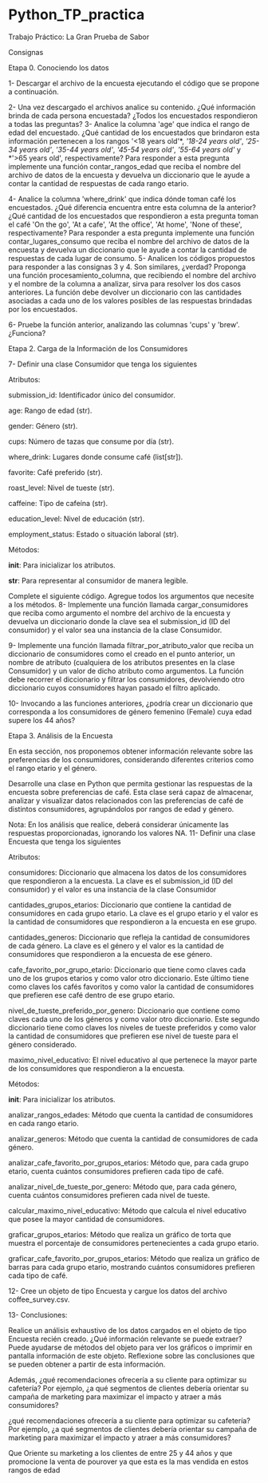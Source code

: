 ﻿# Python_TP_practica
Trabajo Práctico: La Gran Prueba de Sabor

Consignas

Etapa 0.
Conociendo los datos

1- Descargar el archivo de la encuesta ejecutando el código que se propone a continuación.

2- Una vez descargado el archivos analice su contenido. ¿Qué información brinda de cada persona encuestada? ¿Todos los encuestados respondieron a todas las preguntas?
3- Analice la columna 'age' que indica el rango de edad del encuestado. ¿Qué cantidad de los encuestados que brindaron esta información pertenecen a los rangos '<18 years old'*, *'18-24 years old'*, *'25-34 years old'*, *'35-44 years old'*, *'45-54 years old'*, *'55-64 years old'* y *'>65 years old', respectivamente? Para responder a esta pregunta implemente una función contar_rangos_edad que reciba el nombre del archivo de datos de la encuesta y devuelva un diccionario que le ayude a contar la cantidad de respuestas de cada rango etario.

4- Analice la columna 'where_drink' que indica dónde toman café los encuestados. ¿Qué diferencia encuentra entre esta columna de la anterior? ¿Qué cantidad de los encuestados que respondieron a esta pregunta toman el café 'On the go', 'At a cafe', 'At the office', 'At home', 'None of these', respectivamente? Para responder a esta pregunta implemente una función contar_lugares_consumo que reciba el nombre del archivo de datos de la encuesta y devuelva un diccionario que le ayude a contar la cantidad de respuestas de cada lugar de consumo.
5- Analicen los códigos propuestos para responder a las consignas 3 y 4. Son similares, ¿verdad? Proponga una función procesamiento_columna, que recibiendo el nombre del archivo y el nombre de la columna a analizar, sirva para resolver los dos casos anteriores. La función debe devolver un diccionario con las cantidades asociadas a cada uno de los valores posibles de las respuestas brindadas por los encuestados.


6- Pruebe la función anterior, analizando las columnas 'cups' y 'brew'. ¿Funciona?


Etapa 2.
Carga de la Información de los Consumidores

7- Definir una clase Consumidor que tenga los siguientes

Atributos:

submission_id: Identificador único del consumidor.

age: Rango de edad (str).

gender: Género (str).

cups: Número de tazas que consume por día (str).

where_drink: Lugares donde consume café (list[str]).

favorite: Café preferido (str).

roast_level: Nivel de tueste (str).

caffeine: Tipo de cafeína (str).

education_level: Nivel de educación (str).

employment_status: Estado o situación laboral (str).

Métodos:

__init__: Para inicializar los atributos.

__str__: Para representar al consumidor de manera legible.

Complete el siguiente código. Agregue todos los argumentos que necesite a los métodos.
8- Implemente una función llamada cargar_consumidores que reciba como argumento el nombre del archivo de la encuesta y devuelva un diccionario donde la clave sea el submission_id (ID del consumidor) y el valor sea una instancia de la clase Consumidor.

9- Implemente una función llamada filtrar_por_atributo_valor que reciba un diccionario de consumidores como el creado en el punto anterior, un nombre de atributo (cualquiera de los atributos presentes en la clase Consumidor) y un valor de dicho atributo como argumentos. La función debe recorrer el diccionario y filtrar los consumidores, devolviendo otro diccionario cuyos consumidores hayan pasado el filtro aplicado.

10- Invocando a las funciones anteriores, ¿podría crear un diccionario que corresponda a los consumidores de género femenino (Female) cuya edad supere los 44 años?

Etapa 3.
Análisis de la Encuesta

En esta sección, nos proponemos obtener información relevante sobre las preferencias de los consumidores, considerando diferentes criterios como el rango etario y el género.

Desarrolle una clase en Python que permita gestionar las respuestas de la encuesta sobre preferencias de café. Esta clase será capaz de almacenar, analizar y visualizar datos relacionados con las preferencias de café de distintos consumidores, agrupándolos por rangos de edad y género.

Nota: En los análisis que realice, deberá considerar únicamente las respuestas proporcionadas, ignorando los valores NA.
11- Definir una clase Encuesta que tenga los siguientes

Atributos:

consumidores: Diccionario que almacena los datos de los consumidores que respondieron a la encuesta. La clave es el submission_id (ID del consumidor) y el valor es una instancia de la clase Consumidor

cantidades_grupos_etarios: Diccionario que contiene la cantidad de consumidores en cada grupo etario. La clave es el grupo etario y el valor es la cantidad de consumidores que respondieron a la encuesta en ese grupo.

cantidades_generos: Diccionario que refleja la cantidad de consumidores de cada género. La clave es el género y el valor es la cantidad de consumidores que respondieron a la encuesta de ese género.

cafe_favorito_por_grupo_etario: Diccionario que tiene como claves cada uno de los grupos etarios y como valor otro diccionario. Este último tiene como claves los cafés favoritos y como valor la cantidad de consumidores que prefieren ese café dentro de ese grupo etario.

nivel_de_tueste_preferido_por_genero: Diccionario que contiene como claves cada uno de los géneros y como valor otro diccionario. Este segundo diccionario tiene como claves los niveles de tueste preferidos y como valor la cantidad de consumidores que prefieren ese nivel de tueste para el género considerado.

maximo_nivel_educativo: El nivel educativo al que pertenece la mayor parte de los consumidores que respondieron a la encuesta.

Métodos:

__init__: Para inicializar los atributos.

analizar_rangos_edades: Método que cuenta la cantidad de consumidores en cada rango etario.

analizar_generos: Método que cuenta la cantidad de consumidores de cada género.

analizar_cafe_favorito_por_grupos_etarios: Método que, para cada grupo etario, cuenta cuántos consumidores prefieren cada tipo de café.

analizar_nivel_de_tueste_por_genero: Método que, para cada género, cuenta cuántos consumidores prefieren cada nivel de tueste.

calcular_maximo_nivel_educativo: Método que calcula el nivel educativo que posee la mayor cantidad de consumidores.

graficar_grupos_etarios: Método que realiza un gráfico de torta que muestra el porcentaje de consumidores pertenecientes a cada grupo etario.

graficar_cafe_favorito_por_grupos_etarios: Método que realiza un gráfico de barras para cada grupo etario, mostrando cuántos consumidores prefieren cada tipo de café.

12- Cree un objeto de tipo Encuesta y cargue los datos del archivo coffee_survey.csv.

13- Conclusiones:

Realice un análisis exhaustivo de los datos cargados en el objeto de tipo Encuesta recién creado. ¿Qué información relevante se puede extraer? Puede ayudarse de métodos del objeto para ver los gráficos o imprimir en pantalla información de este objeto. Reflexione sobre las conclusiones que se pueden obtener a partir de esta información.

Además, ¿qué recomendaciones ofrecería a su cliente para optimizar su cafetería? Por ejemplo, ¿a qué segmentos de clientes debería orientar su campaña de marketing para maximizar el impacto y atraer a más consumidores?

¿qué recomendaciones ofrecería a su cliente para optimizar su cafetería? Por ejemplo, ¿a qué segmentos de clientes debería orientar su campaña de marketing para maximizar el impacto y atraer a más consumidores?

Que Oriente su marketing a los clientes de entre 25 y 44 años y que promocione la venta de pourover ya que esta es la mas vendida en estos rangos de edad












